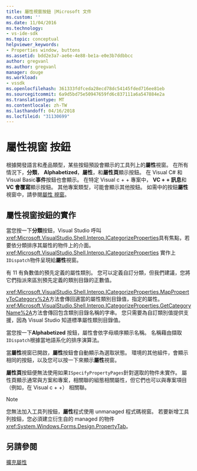 ```yaml
---
title: 屬性視窗按鈕 |Microsoft 文件
ms.custom: ''
ms.date: 11/04/2016
ms.technology:
- vs-ide-sdk
ms.topic: conceptual
helpviewer_keywords:
- Properties window, buttons
ms.assetid: bdd2e3a7-ae6e-4e88-be1a-e0e3b7ddbbcc
author: gregvanl
ms.author: gregvanl
manager: douge
ms.workload:
- vssdk
ms.openlocfilehash: 361333fdfceda28ecd78dc54145fded716ee81eb
ms.sourcegitcommit: 6a9d5bd75e50947659fd6c837111a6a547884e2a
ms.translationtype: MT
ms.contentlocale: zh-TW
ms.lasthandoff: 04/16/2018
ms.locfileid: "31130699"
---
```

# <a name="properties-window-buttons"></a>屬性視窗 按鈕
根據開發語言和產品類型，某些按鈕預設會顯示的工具列上的**屬性**視窗。 在所有情況下，**分類**， **Alphabetized**，**屬性**，和**屬性頁**顯示按鈕。 在 Visual C# 和 Visual Basic**事件**按鈕也會顯示。 在特定 Visual c + + 專案中， **VC + + 訊息**和**VC 會覆寫**顯示按鈕。 其他專案類型，可能會顯示其他按鈕。 如需中的按鈕**屬性**視窗中，請參閱[屬性 視窗](../../ide/reference/properties-window.md)。  
  
## <a name="implementation-of-properties-window-buttons"></a>屬性視窗按鈕的實作  
 當您按一下**分類**按鈕，Visual Studio 呼叫<xref:Microsoft.VisualStudio.Shell.Interop.ICategorizeProperties>具有焦點，若要依分類排序其屬性的物件上的介面。 <xref:Microsoft.VisualStudio.Shell.Interop.ICategorizeProperties> 實作上`IDispatch`物件呈現給**屬性**視窗。  
  
 有 11 有負數值的預先定義的屬性類別。 您可以定義自訂分類，但我們建議，您將它們指派來區別預先定義的類別目錄的正數值。  
  
 <xref:Microsoft.VisualStudio.Shell.Interop.ICategorizeProperties.MapPropertyToCategory%2A>方法會傳回適當的屬性類別目錄值，指定的屬性。 <xref:Microsoft.VisualStudio.Shell.Interop.ICategorizeProperties.GetCategoryName%2A>方法會傳回包含類別目錄名稱的字串。 您只需要為自訂類別值提供支援，因為 Visual Studio 知道標準屬性類別目錄值。  
  
 當您按一下**Alphabetized**  按鈕，屬性會依字母順序顯示名稱。 名稱藉由擷取`IDispatch`根據當地語系化的排序演算法。  
  
 當**屬性**視窗已開啟，**屬性**按鈕會自動顯示為選取狀態。 環境的其他組件，會顯示相同的按鈕，以及您可以按一下來顯示**屬性**視窗。  
  
 **屬性頁**按鈕便無法使用如果`ISpecifyPropertyPages`針對選取的物件未實作。 屬性頁顯示通常與方案和專案，相關聯的組態相關屬性，但它們也可以與專案項目 （例如，在 Visual c + +） 相關聯。  
  
> [!NOTE]
>  您無法加入工具列按鈕，**屬性**程式使用 unmanaged 程式碼視窗。 若要新增工具列按鈕，您必須建立衍生自的 managed 的物件<xref:System.Windows.Forms.Design.PropertyTab>。  
  
## <a name="see-also"></a>另請參閱  
 [擴充屬性](../../extensibility/internals/extending-properties.md)